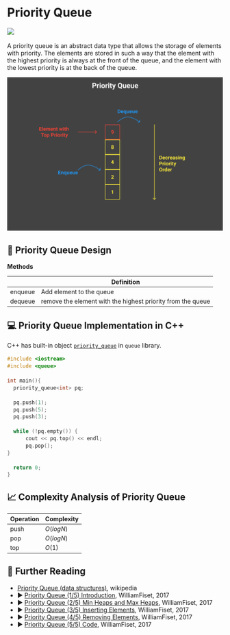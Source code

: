 # Priority Queue

![](https://img.shields.io/badge/🧪-notebook-brightgreen)

A priority queue is an abstract data type that allows the storage of elements with priority. The elements are stored in such a way that the element with the highest priority is always at the front of the queue, and the element with the lowest priority is at the back of the queue.

![](../abstract/data-structures/priority_queue.png)


## 🎨 Priority Queue Design

**Methods**

|                | Definition                                                  |
|----------------|-------------------------------------------------------------|
| enqueue        | Add element to the queue                                    |
| dequeue        | remove the element with the highest priority from the queue |


## 💻 Priority Queue Implementation in C++

C++ has built-in object [`priority_queue`](https://cplusplus.com/reference/queue/priority_queue/) in `queue` library.

```cpp
#include <iostream>
#include <queue>

int main(){
  priority_queue<int> pq;

  pq.push(1);
  pq.push(5);
  pq.push(3);

  while (!pq.empty()) {
      cout << pq.top() << endl;
      pq.pop();
}

  return 0;
}

```

## 📈 Complexity Analysis of Priority Queue


| Operation       | Complexity          |
|-----------------|---------------------|
| push            | $O(log N)$          |
| pop             | $O(log N)$          |
| top             | $O(1)$              |

## 🔗 Further Reading

* [Priority Queue (data structures)](https://en.wikipedia.org/wiki/Priority_queue), wikipedia
* ▶️ [Priority Queue (1/5) Introduction](https://www.youtube.com/watch?v=wptevk0bshY&ab_channel=WilliamFiset), WilliamFiset, 2017
* ▶️ [Priority Queue (2/5) Min Heaps and Max Heaps](https://www.youtube.com/watch?v=HCEr35qpawQ&ab_channel=WilliamFiset), WilliamFiset, 2017
* ▶️ [Priority Queue (3/5) Inserting Elements](https://www.youtube.com/watch?v=QOJ-CmQiXko&list=PLDV1Zeh2NRsB6SWUrDFW2RmDotAfPbeHu&index=16&ab_channel=WilliamFiset), WilliamFiset, 2017
* ▶️ [Priority Queue (4/5) Removing Elements](https://www.youtube.com/watch?v=eVq8CmoC1x8&list=PLDV1Zeh2NRsB6SWUrDFW2RmDotAfPbeHu&index=17&ab_channel=WilliamFiset), WilliamFiset, 2017
* ▶️ [Priority Queue (5/5) Code](https://www.youtube.com/watch?v=GLIRnUhknP0&list=PLDV1Zeh2NRsB6SWUrDFW2RmDotAfPbeHu&index=18&ab_channel=WilliamFiset), WilliamFiset, 2017

